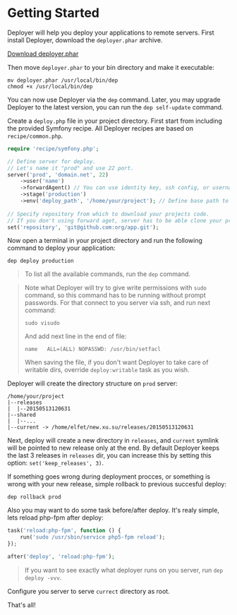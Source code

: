 # Getting Started

Deployer will help you deploy your applications to remote servers. First install Deployer, download the `deployer.phar` archive.

[Download deployer.phar](http://deployer.org/deployer.phar)

Then move `deployer.phar` to your bin directory and make it executable:

~~~
mv deployer.phar /usr/local/bin/dep
chmod +x /usr/local/bin/dep
~~~

You can now use Deployer via the `dep` command. Later, you may upgrade Deployer to the latest version, you can run the `dep self-update` command.

Create a `deploy.php` file in your project directory. First start from including the provided Symfony recipe. All Deployer recipes are based on `recipe/common.php`. 

~~~ php
require 'recipe/symfony.php';

// Define server for deploy.
// Let's name it "prod" and use 22 port.
server('prod', 'domain.net', 22)
    ->user('name')
    ->forwardAgent() // You can use identity key, ssh config, or username/password to auth on server.
    ->stage('production')
    ->env('deploy_path', '/home/your/project'); // Define base path to deploy you project.
    
// Specify repository from which to download your projects code.
// If you don't using forward aget, server has to be able clone your project from this repository.
set('repository', 'git@github.com:org/app.git');
~~~

Now open a terminal in your project directory and run the following command to deploy your application:

~~~
dep deploy production
~~~

> To list all the available commands, run the `dep` command.

> Note what Deployer will try to give write permissions with `sudo` command, so this command has to be running without prompt passwords.
> For that connect to you server via ssh, and run next command:
> ```
> sudo visudo
> ```
> And add next line in the end of file:
> ```
> name   ALL=(ALL) NOPASSWD: /usr/bin/setfacl
> ```
> When saving the file, if you don't want Deployer to take care of writable dirs, override `deploy:writable` task as you wish.

Deployer will create the directory structure on `prod` server:

```
/home/your/project
|--releases
|  |--20150513120631
|--shared
|  |--...
|--current -> /home/elfet/new.xu.su/releases/20150513120631
```

Next, deploy will create a new directory in `releases`, and `current` symlink will be pointed to new release only at the end. By default Deployer keeps the last 3 releases in `releases` dir, you can increase this by setting this option: `set('keep_releases', 3)`.

If something goes wrong during deployment procces, or something is wrong with your new release, simple rollback to previous succesful deploy:
```
dep rollback prod
```

Also you may want to do some task before/after deploy. It's realy simple, lets reload php-fpm after deploy:

```php
task('reload:php-fpm', function () {
    run('sudo /usr/sbin/service php5-fpm reload');
});

after('deploy', 'reload:php-fpm');
```

> If you want to see exactly what deployer runs on you server, run `dep deploy -vvv`.

Configure you server to serve `currect` directory as root. 

That's all!
